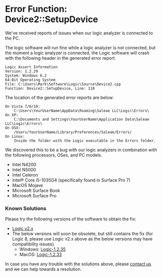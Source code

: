 # Error Function: Device2::SetupDevice

We've received reports of issues when our logic analyzer is connected to the PC.&#x20;

The logic software will run fine while a logic analyzer is not connected, but the moment a logic analyzer is connected, the Logic software will crash with the following header in the generated error report.

```
Logic Assert Information
Version: 1.2.29
System: Windows 6.2
64-Bit Operating System
File: C:\Users\Mark\Software\Logic\Source\Device2.cpp
Function: Device2::SetupDevice, Line: 118
```

The location of the generated error reports are below:

```
On Vista 7/8/10:
    C:\Users\YourUserName\AppData\Roaming\Saleae LLC\Logic\Errors\
On XP:
    C:\Documents and Settings\YourUserName\Application Data\Saleae LLC\Logic\Errors\
On OSX: 
    /Users/YourUserName/Library/Preferences/Saleae/Errors/
On Linux:
    Inside the folder with the Logic executable in the Errors folder.
```

We discovered this to be a bug with our logic analyzers in combination with the following processors, OSes, and PC models.

* Intel N4200
* Intel N5000
* Intel Celeron
* Intel® Core i5-1035G4 (specifically found in Surface Pro 7)
* MacOS Mojave
* Microsoft Surface Book
* Microsoft Surface Pro

### Known Solutions

Please try the following versions of the software to obtain the fix:

* [Logic v2.x](https://ideas.saleae.com/f/changelog/)
* The below versions will soon be obsolete, but still contains the fix (for Logic 8, please use Logic v2.x above as the below versions may have compatibility issues).
  * Windows: [Logic-1.2.35](https://downloads.saleae.com/betas/1.2.35/Logic-1.2.35-win64.zip)
  * MacOS: [Logic-1.2.33](https://downloads.saleae.com/betas/1.2.33/Logic-1.2.33-MacOS.dmg)

In case you have any trouble with the solutions above, please [contact us](https://contact.saleae.com/hc/en-us/requests/new) and we can help towards a resolution.

